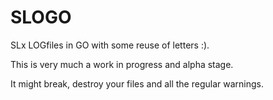 SLOGO
=====

SLx LOGfiles in GO with some reuse of letters :).

This is very much a work in progress and alpha stage.

It might break, destroy your files and all the regular warnings.



